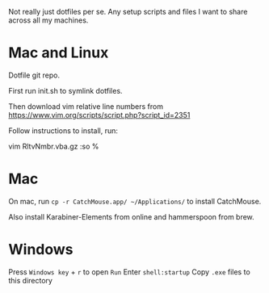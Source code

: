 Not really just dotfiles per se. Any setup scripts and files I want to share across all my machines.

# Mac and Linux

Dotfile git repo.

First run init.sh to symlink dotfiles.

Then download vim relative line numbers from https://www.vim.org/scripts/script.php?script_id=2351

Follow instructions to install, run:

vim RltvNmbr.vba.gz
:so %

# Mac

On mac, run `cp -r CatchMouse.app/ ~/Applications/` to install CatchMouse.

Also install Karabiner-Elements from online and hammerspoon from brew.

# Windows

Press `Windows key` + `r` to open `Run`
Enter `shell:startup`
Copy `.exe` files to this directory
